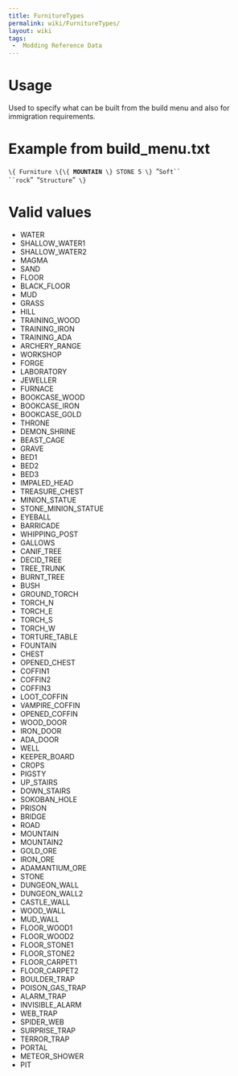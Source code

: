 ```yaml
---
title: FurnitureTypes
permalink: wiki/FurnitureTypes/
layout: wiki
tags:
 -  Modding Reference Data
---
```


Usage
=====

Used to specify what can be built from the build menu and also for
immigration requirements.

Example from build\_menu.txt
============================

`\{ Furniture \{\{ `**`MOUNTAIN`**` \} STONE 5 \} `“`Soft`` ``rock`”` `“`Structure`”` \}`

Valid values
============

-   WATER
-   SHALLOW\_WATER1
-   SHALLOW\_WATER2
-   MAGMA
-   SAND
-   FLOOR
-   BLACK\_FLOOR
-   MUD
-   GRASS
-   HILL
-   TRAINING\_WOOD
-   TRAINING\_IRON
-   TRAINING\_ADA
-   ARCHERY\_RANGE
-   WORKSHOP
-   FORGE
-   LABORATORY
-   JEWELLER
-   FURNACE
-   BOOKCASE\_WOOD
-   BOOKCASE\_IRON
-   BOOKCASE\_GOLD
-   THRONE
-   DEMON\_SHRINE
-   BEAST\_CAGE
-   GRAVE
-   BED1
-   BED2
-   BED3
-   IMPALED\_HEAD
-   TREASURE\_CHEST
-   MINION\_STATUE
-   STONE\_MINION\_STATUE
-   EYEBALL
-   BARRICADE
-   WHIPPING\_POST
-   GALLOWS
-   CANIF\_TREE
-   DECID\_TREE
-   TREE\_TRUNK
-   BURNT\_TREE
-   BUSH
-   GROUND\_TORCH
-   TORCH\_N
-   TORCH\_E
-   TORCH\_S
-   TORCH\_W
-   TORTURE\_TABLE
-   FOUNTAIN
-   CHEST
-   OPENED\_CHEST
-   COFFIN1
-   COFFIN2
-   COFFIN3
-   LOOT\_COFFIN
-   VAMPIRE\_COFFIN
-   OPENED\_COFFIN
-   WOOD\_DOOR
-   IRON\_DOOR
-   ADA\_DOOR
-   WELL
-   KEEPER\_BOARD
-   CROPS
-   PIGSTY
-   UP\_STAIRS
-   DOWN\_STAIRS
-   SOKOBAN\_HOLE
-   PRISON
-   BRIDGE
-   ROAD
-   MOUNTAIN
-   MOUNTAIN2
-   GOLD\_ORE
-   IRON\_ORE
-   ADAMANTIUM\_ORE
-   STONE
-   DUNGEON\_WALL
-   DUNGEON\_WALL2
-   CASTLE\_WALL
-   WOOD\_WALL
-   MUD\_WALL
-   FLOOR\_WOOD1
-   FLOOR\_WOOD2
-   FLOOR\_STONE1
-   FLOOR\_STONE2
-   FLOOR\_CARPET1
-   FLOOR\_CARPET2
-   BOULDER\_TRAP
-   POISON\_GAS\_TRAP
-   ALARM\_TRAP
-   INVISIBLE\_ALARM
-   WEB\_TRAP
-   SPIDER\_WEB
-   SURPRISE\_TRAP
-   TERROR\_TRAP
-   PORTAL
-   METEOR\_SHOWER
-   PIT


